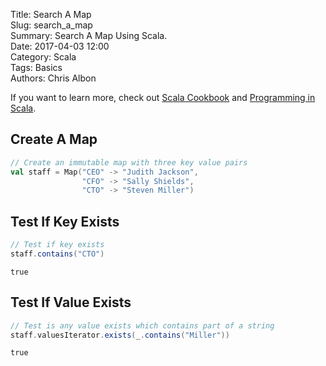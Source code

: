 Title: Search A Map   
Slug: search_a_map       
Summary: Search A Map Using Scala.  
Date: 2017-04-03 12:00  
Category: Scala  
Tags: Basics  
Authors: Chris Albon 

If you want to learn more, check out [Scala Cookbook](http://amzn.to/2lxbrxN) and [Programming in Scala](http://amzn.to/2lEtsLt).

## Create A Map


```scala
// Create an immutable map with three key value pairs
val staff = Map("CEO" -> "Judith Jackson", 
                "CFO" -> "Sally Shields",
                "CTO" -> "Steven Miller")
```

## Test If Key Exists


```scala
// Test if key exists
staff.contains("CTO")
```




    true



## Test If Value Exists


```scala
// Test is any value exists which contains part of a string
staff.valuesIterator.exists(_.contains("Miller"))
```




    true


